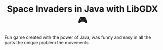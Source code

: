 <h1 align="center">
    Space Invaders in Java with LibGDX
    🎮
</h1>

<p>Fun game created with the power of Java, was funny and
easy in all the parts the unique problem the movements 
</p>